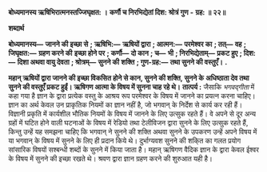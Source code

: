  **बोध्यमानस्य ऋषिभिरात्मनस्तज्जिघृक्षत: ।** **कर्णौ च निरभिद्येतां दिश: श्रोत्रं गुण** **-** **ग्रह: ॥ २२॥** 

**शब्दार्थ** 

**बोध्यमानस्य—** **जानने की इच्छा से** **; ऋषिभि:—** **ऋषियों द्वारा** **; आत्मन:—** **परमेश्वर का** **; तत्—** **वह** **; जिघृक्षत:—** **ग्रहण करने की** **इच्छा होने पर** **; कर्णौ—** **दो कान** **; च—** **भी** **; निरभिद्येताम्—** **प्रकट हुए** **; दिश:—** **दिशा अथवा वायु देवता** **; श्रोत्रम्—** **सुनने की** **शक्ति** **; गुण-ग्रह:—** **तथा सुनने की वस्तुएँ।** **.** 

**महान् ऋषियों द्वारा जानने की इच्छा विकसित होने से कान, सुनने की शक्ति, सुनने के** **अधिष्ठाता देव तथा सुनने की वस्तुएँ प्रकट हुईं। ऋषिगण आत्मा के विषय में सुनना चाह रहे थे।** **तात्पर्य :** जैसाकि *भगवद्गीता* में कहा गया है ज्ञान के द्वारा प्रत्येक वस्तु के आश्रय रूप परमेश्वर के विषय में जानने का प्रयत्न करना चाहिए। ज्ञान का अर्थ केवल उन प्राकृतिक नियमों का ज्ञान नहीं है, जो भगवान् के निर्देश से कार्य कर रही हैं। विज्ञानी प्रकृति में कार्यशील भौतिक नियमों के विषय में जानने के लिए उत्सुक रहते हैं। वे अपने से दूर अन्य ग्रहों में घटित होने वाली घटनाओं के विषय में रेडियो तथा टेलीविजन द्वारा सुनने के लिए उत्सुक रहते हैं, किन्तु उन्हें यह समझना चाहिए कि भगवान् ने सुनने की शक्ति अथवा सुनने के उपकरण उन्हें अपने विषय में या भगवान् के विषय में सुनने के लिए ही प्रदान किये थे। दुर्भाग्यवश सुनने की शकि्त का गलत प्रयोग सांसारिक विषयों सश्बन्धी शब्दों के सुनने में किया जाता है। महान् ऋषिगण वैदिक ज्ञान के द्वारा केवल ईश्वर के विषय में सुनने की इच्छा रखते थे। श्रवण द्वारा ज्ञान ग्रहण करने की शुरुआत यही है। 